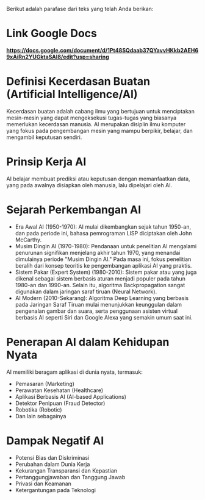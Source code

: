 Berikut adalah parafase dari teks yang telah Anda berikan:

# Link Google Docs
**https://docs.google.com/document/d/1Pt48SQdaab37QYavvHKkb2AEH69xAiRn2YUGktaSAI8/edit?usp=sharing**

# Definisi Kecerdasan Buatan (Artificial Intelligence/AI)
Kecerdasan buatan adalah cabang ilmu yang bertujuan untuk menciptakan mesin-mesin yang dapat mengeksekusi tugas-tugas yang biasanya memerlukan kecerdasan manusia. AI merupakan disiplin ilmu komputer yang fokus pada pengembangan mesin yang mampu berpikir, belajar, dan mengambil keputusan sendiri.

# Prinsip Kerja AI
AI belajar membuat prediksi atau keputusan dengan memanfaatkan data, yang pada awalnya disiapkan oleh manusia, lalu dipelajari oleh AI.

# Sejarah Perkembangan AI
- Era Awal AI (1950-1970): AI mulai dikembangkan sejak tahun 1950-an, dan pada periode ini, bahasa pemrograman LISP diciptakan oleh John McCarthy.
- Musim Dingin AI (1970-1980): Pendanaan untuk penelitian AI mengalami penurunan signifikan menjelang akhir tahun 1970, yang menandai dimulainya periode "Musim Dingin AI." Pada masa ini, fokus penelitian beralih dari konsep teoritis ke pengembangan aplikasi AI yang praktis.
- Sistem Pakar (Expert System) (1980-2010): Sistem pakar atau yang juga dikenal sebagai sistem berbasis aturan menjadi populer pada tahun 1980-an dan 1990-an. Selain itu, algoritma Backpropagation sangat digunakan dalam jaringan saraf tiruan (Neural Network).
- AI Modern (2010-Sekarang): Algoritma Deep Learning yang berbasis pada Jaringan Saraf Tiruan mulai menunjukkan keunggulan dalam pengenalan gambar dan suara, serta penggunaan asisten virtual berbasis AI seperti Siri dan Google Alexa yang semakin umum saat ini.

# Penerapan AI dalam Kehidupan Nyata
AI memiliki beragam aplikasi di dunia nyata, termasuk:
- Pemasaran (Marketing)
- Perawatan Kesehatan (Healthcare)
- Aplikasi Berbasis AI (AI-based Applications)
- Detektor Penipuan (Fraud Detector)
- Robotika (Robotic)
- Dan lain sebagainya

# Dampak Negatif AI
- Potensi Bias dan Diskriminasi
- Perubahan dalam Dunia Kerja
- Kekurangan Transparansi dan Kepastian
- Pertanggungjawaban dan Tanggung Jawab
- Privasi dan Keamanan
- Ketergantungan pada Teknologi